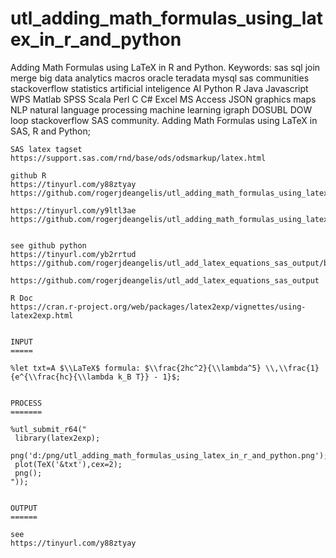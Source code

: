 # utl_adding_math_formulas_using_latex_in_r_and_python
Adding Math Formulas using LaTeX in R and Python.  Keywords: sas sql join merge big data analytics macros oracle teradata mysql sas communities stackoverflow statistics artificial inteligence AI Python R Java Javascript WPS Matlab SPSS Scala Perl C C# Excel MS Access JSON graphics maps NLP natural language processing machine learning igraph DOSUBL DOW loop stackoverflow SAS community.
    Adding Math Formulas using LaTeX in SAS, R and Python;

    SAS latex tagset
    https://support.sas.com/rnd/base/ods/odsmarkup/latex.html

    github R
    https://tinyurl.com/y88ztyay
    https://github.com/rogerjdeangelis/utl_adding_math_formulas_using_latex_in_r_and_python/blob/master/utl_adding_math_formulas_using_latex_in_r_and_python

    https://tinyurl.com/y9ltl3ae
    https://github.com/rogerjdeangelis/utl_adding_math_formulas_using_latex_in_r_and_python


    see github python
    https://tinyurl.com/yb2rrtud
    https://github.com/rogerjdeangelis/utl_add_latex_equations_sas_output/blob/master/utl_adding_latex_mathematical_equations_to_sas_output_pdf_and_pptx.pdf

    https://github.com/rogerjdeangelis/utl_add_latex_equations_sas_output

    R Doc
    https://cran.r-project.org/web/packages/latex2exp/vignettes/using-latex2exp.html


    INPUT
    =====

    %let txt=A $\\LaTeX$ formula: $\\frac{2hc^2}{\\lambda^5} \\,\\frac{1}{e^{\\frac{hc}{\\lambda k_B T}} - 1}$;


    PROCESS
    =======

    %utl_submit_r64("
     library(latex2exp);
     png('d:/png/utl_adding_math_formulas_using_latex_in_r_and_python.png');
     plot(TeX('&txt'),cex=2);
     png();
    "));


    OUTPUT
    ======

    see
    https://tinyurl.com/y88ztyay


